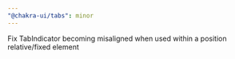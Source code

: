 ```yaml
---
"@chakra-ui/tabs": minor
---
```


Fix TabIndicator becoming misaligned when used within a position relative/fixed element
